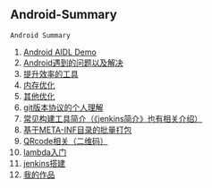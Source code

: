 Android-Summary
---
	Android Summary

1. [Android AIDL Demo](./aidl-demo/README.MD)
2. [Android遇到的问题以及解决](./problem-solving/README.MD)
3. [提升效率的工具](./提升效率的工具/README.MD)
4. [内存优化](./优化/内存优化/README.MD)
5. [其他优化](./优化/其他优化/README.MD)
6. [git版本协议的个人理解](./git-direction/README.MD)
7. [常见构建工具简介（《jenkins简介》也有相关介绍）](./构建工具/README.MD)
8. [基于META-INF目录的批量打包](./批量打包/README.MD)
9. [QRcode相关（二维码）](./Quick-Response-Code/README.MD)
10. [lambda入门](./lambda/README.MD)
11. [jenkins搭建](./jenkins-config/jenkins-config-gradle.md)
12. [我的作品](my-works/readme.md)